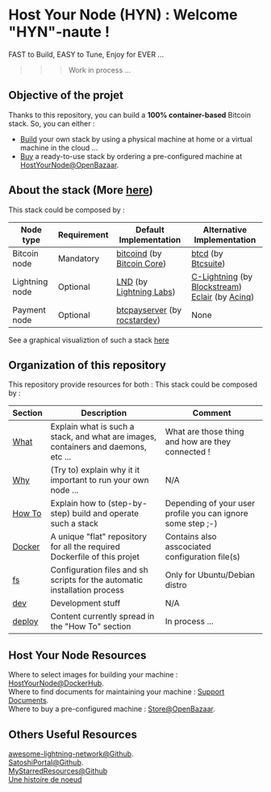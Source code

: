 Host Your Node (HYN) : Welcome "HYN"-naute !
==
FAST to Build, EASY to Tune, Enjoy for EVER ...

>>> Work in process ...

Objective of the projet
- 
Thanks to this repository, you can build a __100% container-based__ Bitcoin stack. So, you can either :
* <A href="https://github.com/babonet13/HostYourNode/tree/master/HowTo">Build</A> your own stack by using a physical machine at home or a virtual machine in the cloud ...
* <A href="http://bit.ly/2DOj69o">Buy</A> a ready-to-use stack by ordering a pre-configured machine at <a href="http://bit.ly/2DOj69o">HostYourNode@OpenBazaar</a>.

About the stack (More <A href="https://github.com/babonet13/HostYourNode/tree/master/What">here</A>)
-
This stack could be composed by : 
 <table>
    <thead>
        <tr>
            <th>Node type</th>
             <th>Requirement</th>
             <th>Default Implementation</th>
             <th>Alternative Implementation</th>
        </tr>
    </thead>
    <tbody>
        <tr>
            <td>Bitcoin node</td>
            <td>Mandatory</td>
            <td><A href="https://github.com/bitcoin/bitcoin">bitcoind</A> (by <A href="https://bitcoincode.org">Bitcoin Core</A>)</td>
            <td><A href="https://github.com/btcsuite/btcd">btcd</A> (by <A href="https://btcsuite.github.io">Btcsuite</A>)</td>
        </tr>
        <tr>
            <td>Lightning node</td>
            <td>Optional</td>
            <td><A href="https://github.com/lightningnetwork/lnd">LND</A> (by <A href="https://lightning.engineering">Lightning Labs</A>)</td>
            <td><A href="https://github.com/ElementsProject/lightning">C-Lightning</A> (by <A href="https://blockstream.com">Blockstream</A>)
                </br><A href="https://github.com/ACINQ/eclair">Eclair</A> (by <A href="https://acinq.co">Acinq</A>)</td></td>
        </tr>
        <tr>
            <td>Payment node</td>
            <td>Optional</td>
            <td><A href="https://github.com/btcpayserver/btcpayserver">btcpayserver</A> (by <A href="https://github.com/rockstardev">rocstardev</A>)</td>
             <td>None</td>
        </tr>
    </tbody>
</table>
 
  See a graphical visualiztion of such a stack <a href="http://bit.ly/2yp0iHW">here</a>

Organization of this repository
-
This repository provide resources for both :
This stack could be composed by : 
 <table>
    <thead>
        <tr>
            <th>Section</th>
            <th>Description</th>
            <th>Comment</th>
        </tr>
    </thead>
    <tbody>
        <tr>
            <td><A href="https://github.com/babonet13/HostYourNode/tree/master/What">What</A></td>
            <td>Explain what is such a stack, and what are images, containers and daemons, etc ...</td>
            <td>What are those thing and how are they connected !</td>
        </tr>
        <tr>
            <td><A href="https://github.com/babonet13/HostYourNode/tree/master/Why">Why</A></td>
            <td>(Try to) explain why it it important to run your own node ...</td>
            <td>N/A</td>
        <tr>
            <td><A href="https://github.com/babonet13/HostYourNode/tree/master/HowTo">How To</A></td>
            <td>Explain how to (step-by-step) build and operate such a stack</td>
            <td>Depending of your user profile you can ignore some step ;-)</td>
        </tr>
         <tr>
            <td><A href="https://github.com/babonet13/HostYourNode/tree/master/Docker">Docker</A></td>
            <td>A unique "flat" repository for all the required Dockerfile of this projet</td>
            <td>Contains also asscociated configuration file(s)</td>
        </tr>
        <tr>
            <td><A href="https://github.com/babonet13/HostYourNode/tree/master/fs">fs</A></td>
            <td>Configuration files and sh scripts for the automatic installation process</td>
            <td>Only for Ubuntu/Debian distro</td>
        </tr>
        <tr>
            <td><A href="https://github.com/babonet13/HostYourNode/tree/master/dev">dev</A></td>
            <td>Development stuff</td>
            <td>N/A</td>
        </tr>
         <tr>
            <td><A href="https://github.com/babonet13/HostYourNode/tree/master/deploy">deploy</A></td>
            <td>Content currently spread in the "How To" section</td>
            <td>In process ...</td>
        </tr>
    </tbody>
</table>
 
 Host Your Node Resources
 -
 Where to select images for building your machine : <A href="https://hub.docker.com/u/hostyournode/">HostYourNode@DockerHub</A>.   
 Where to find documents for maintaining your machine : <A href="http://bit.ly/2SzMofe">Support Documents</A>.  
 Where to buy a pre-configured machine : <A href="http://bit.ly/2DOj69o">Store@OpenBazaar</A>.  
 
 Others Useful Resources
 -
 <A href="https://github.com/bcongdon/awesome-lightning-network">awesome-lightning-network@Github</A>.  
 <A href="https://github.com/SatoshiPortal">SatoshiPortal@Github</A>.  
 <A href="https://github.com/babonet13?tab=stars">MyStarredResources@Github</A>  
 <A href="https://www.sosthene.net/histoire-noeud/">Une histoire de noeud</A> 

